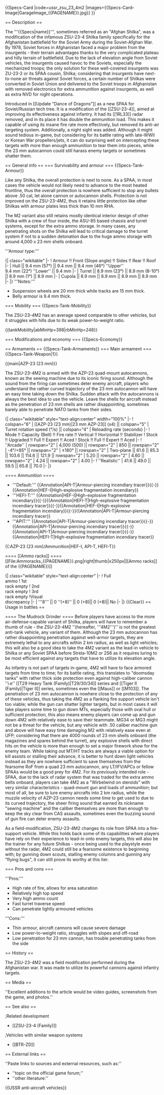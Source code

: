 {{Specs-Card
|code=ussr_zsu_23_4m2
|images={{Specs-Card-Image|GarageImage_{{PAGENAME}}.jpg}}
}}

== Description ==
<!-- ''In the description, the first part should be about the history of the creation and combat usage of the vehicle, as well as its key features. In the second part, tell the reader about the ground vehicle in the game. Insert a screenshot of the vehicle, so that if the novice player does not remember the vehicle by name, he will immediately understand what kind of vehicle the article is talking about.'' -->
The '''{{Specs|name}}''', sometimes referred as an "Afghan Shilka", was a modification of the infamous ZSU-23-4 Shilka family specifically for the Afghanistan battlefield for the Soviet Army during the Soviet-Afghan War. By 1978, Soviet forces in Afghanistan faced a major problem from the insurgents - their terrain advantages thanks to the very complicated plateau and hilly terrain of battlefield. Due to the lack of elevation angle from Soviet vehicles, the insurgents caused havoc to the Soviets, especially the mechanized troops; the only solution for these well-covered insurgents was ZU-23-2 or its SPAA cousin, Shilka; considering that insurgents have next-to-none air threats against Soviet forces, a certain number of Shilkas were converted in Soviet Union and delivered to the Soviet troops in Afghanistan with removed electronics for extra ammunition against insurgents, as well as extra NVD for night operations.  

Introduced in [[Update "Dance of Dragons"]] as a new SPAA for Soviet/Russian tech tree. It is a modification of the [[ZSU-23-4]], aimed at improving its effectiveness against infantry. It had its [[1RL33]] radar removed, and in its place it has double the ammunition load. This makes it capable of using its insane fire rate more effectively, but removed its anti-air targeting system. Additionally, a night sight was added. Although it might sound tedious in-game, but considering for its battle rating with late-WWII or Korean War propellers/jets, it can do surprising well on intercepting these targets with more than enough ammunition to tear them into pieces, while the 23 mm autocannon could still harass enemy targets or sometimes shatter them.

== General info ==
=== Survivability and armour ===
{{Specs-Tank-Armour}}
<!-- ''Describe armour protection. Note the most well protected and key weak areas. Appreciate the layout of modules as well as the number and location of crew members. Is the level of armour protection sufficient, is the placement of modules helpful for survival in combat? If necessary use a visual template to indicate the most secure and weak zones of the armour.'' -->
Like any Shilka, the overall protection is next to none. As a SPAA, in most cases the vehicle would not likely need to advance to the most heated frontline, thus the overall protection is nowhere sufficient to stop any bullets above .50 cal, let alone cannon or autocannon shells. Protection is not improved on the ZSU-23-4M2, thus it retains little protection like other Shilkas with armour plates less thick than 10 mm RHA.

The M2 variant also still retains mostly identical interior design of other Shilka with a crew of four inside, the ASU-85 based chassis and turret systems, except for the extra ammo storage. In many cases, any penetrating shots on the Shilka will lead to critical damage to the turret system if not to a sudden detonation due to the huge ammo storage with around 4,000 x 23 mm shells onboard.

'''Armour type:''' <!-- The types of armour present on the vehicle and their general locations -->
<!-- Example: * Rolled homogeneous armour (Front, Side, Rear, Hull roof)
* Cast homogeneous armour (Turret, Transmission area) -->

{| class="wikitable"
|-
! Armour !! Front (Slope angle) !! Sides !! Rear !! Roof
|-
| Hull || 9.4 mm (57°) || 9.4 mm || 9.4 mm (46°) ''Upper'' <br> 9.4 mm (22°) ''Lower'' || 9.4 mm
|-
| Turret || 8.9 mm (23°) || 8.9 mm (8-10°) || 8.9 mm (1°) || 8.9 mm
|-
| Cupola || 8.9 mm || 8.9 mm || 8.9 mm || 8.9 mm
|-
|}
'''Notes:'''

* Suspension wheels are 20 mm thick while tracks are 15 mm thick.
* Belly armour is 9.4 mm thick.

=== Mobility ===
{{Specs-Tank-Mobility}}
<!-- ''Write about the mobility of the ground vehicle. Estimate the specific power and manoeuvrability, as well as the maximum speed forwards and backwards.'' -->
The ZSU-23-4M2 has an average speed comparable to other vehicles, but it struggles with hills due to its weak power-to-weight ratio.

{{tankMobility|abMinHp=398|rbMinHp=248}}

=== Modifications and economy ===
{{Specs-Economy}}

== Armaments ==
{{Specs-Tank-Armaments}}
=== Main armament ===
{{Specs-Tank-Weapon|1}}
<!-- ''Give the reader information about the characteristics of the main gun. Assess its effectiveness in a battle based on the reloading speed, ballistics and the power of shells. Do not forget about the flexibility of the fire, that is how quickly the cannon can be aimed at the target, open fire on it and aim at another enemy. Add a link to the main article on the gun: <code><nowiki>{{main|Name of the weapon}}</nowiki></code>. Describe in general terms the ammunition available for the main gun. Give advice on how to use them and how to fill the ammunition storage.'' -->
{{main|AZP-23 (23 mm)}}

The ZSU-23-4M2 is armed with the AZP-23 quad-mount autocannons, known as the sewing machine due to its iconic firing sound. Although the sound from the firing can sometimes deter enemy aircraft, players who understand the rather curved trajectory of the 23 mm autocannon will have an easy time taking down the Shilka. Sudden attack with the autocannons is always the best idea to use the vehicle. Leave the shells for aircraft instead as the penetration of 23 mm shells are rather disappointing, sometimes barely able to penetrate NATO tanks from their sides.

{| class="wikitable" style="text-align:center" width="100%"
|-
! colspan="6" | [[AZP-23 (23 mm)|23 mm AZP-23]] (x4) || colspan="5" | Turret rotation speed (°/s) || colspan="4" | Reloading rate (seconds)
|-
! Mode !! Capacity (Belt) !! Fire rate !! Vertical !! Horizontal !! Stabilizer
! Stock !! Upgraded !! Full !! Expert !! Aced
! Stock !! Full !! Expert !! Aced
|-
! ''Arcade''
| rowspan="2" | 4,000 (500) || rowspan="2" | 850 || rowspan="2" | -4°/+85° || rowspan="2" | ±180° || rowspan="2" | Two-plane || 61.6 || 85.3 || 103.6 || 114.6 || 121.9 || rowspan="2" | 5.20 || rowspan="2" | 4.60 || rowspan="2" | 4.24 || rowspan="2" | 4.00
|-
! ''Realistic''
| 41.6 || 49.0 || 59.5 || 65.8 || 70.0
|-
|}

==== Ammunition ====

* '''Default:''' {{Annotation|API-T|Armour-piercing incendiary tracer}}{{-}}{{Annotation|HEF-I|High-explosive fragmentation incendiary}}
* '''HEFI-T:''' {{Annotation|HEF-I|High-explosive fragmentation incendiary}}{{-}}{{Annotation|HEFI-T|High-explosive fragmentation incendiary tracer}}{{-}}{{Annotation|HEF-I|High-explosive fragmentation incendiary}}{{-}}{{Annotation|API-T|Armour-piercing incendiary tracer}}
* '''APIT:''' {{Annotation|API-T|Armour-piercing incendiary tracer}}{{-}}{{Annotation|API-T|Armour-piercing incendiary tracer}}{{-}}{{Annotation|API-T|Armour-piercing incendiary tracer}}{{-}}{{Annotation|HEFI-T|High-explosive fragmentation incendiary tracer}}

{{:AZP-23 (23 mm)/Ammunition|HEF-I, API-T, HEFI-T}}

==== [[Ammo racks]] ====
[[File:Ammoracks_{{PAGENAME}}.png|right|thumb|x250px|[[Ammo racks]] of the {{PAGENAME}}]]
<!-- '''Last updated:''' -->
{| class="wikitable" style="text-align:center"
|-
! Full<br>ammo
! 1st<br>rack empty
! 2nd<br>rack empty
! 3rd<br>rack empty
!Visual<br>discrepancy
|-
| '''8''' || 0&nbsp;''(+8)'' || 0&nbsp;(+8)|| 0&nbsp;(+8)|| No
|-
|}
{{Clear}}
== Usage in battles ==
<!-- ''Describe the tactics of playing in the vehicle, the features of using vehicles in the team and advice on tactics. Refrain from creating a "guide" - do not impose a single point of view but instead give the reader food for thought. Describe the most dangerous enemies and give recommendations on fighting them. If necessary, note the specifics of the game in different modes (AB, RB, SB).'' -->
==== The Mudrock Grinder ====
Before players have access to the more air-defense-capable variant of Shilka, players will have to remember a thumb of rule - the ZSU-23-4M2 ''(hereafter, '''4M2''')'' is not the greatest anti-tank vehicle, any variant of them. Although the 23 mm autocannon has rather disappointing penetration against well-armor targets, they are extremely lethal to any aircrafts within 2 km radius, as well as light vehicles; this will also be a good idea to take the 4M2 variant as the lead-in vehicle to Shilka or any Soviet SPAA before Strela-10M2 or 2S6 as it requires luring to be most efficient against any targets that have to utilize its elevation angle.

As infantry is not part of targets in-game, 4M2 will have to face armored targets from time to time; for its battle rating, this translates to "doomsday tanks" with rather thick side protection even against high-caliber cannon ''i.e'' [[T29 Heavy Tank (Family)|T29/30/34]] series and [[Tiger II (Family)|Tiger II]] series, sometimes even the [[Maus]] or [[M103]]. The penetration of 23 mm autocannon is nowhere close to the protection of any of these vehicles, thus taking the 4M2 as a flanking fire support vehicle isn't too viable; while the gun can shatter lighter targets, but in most cases it will take players some time to gun down MTs, especially those with oval hull or sufficient protection, this also means enemy players can come up and gun down 4M2 with relatively ease to save their teammate. MG34 or MG3 might not be a threat for the vehicle, but any vehicle with .50 caliber machine gun and above will have easy time damaging M2 with relatively ease even at UFP; considering that there are 4000 rounds of 23 mm shells onboard (the magazines and spares behind the turret), any explosive shells with direct hits on the vehicle is more than enough to set a major firework show for the enemy team. While taking out MT/HT tracks are always a viable option for kill assists or stalling their advance, it is better to hunt down light vehicles instead as they are nowhere sufficient to save themselves from the fearsome RoF from a quad 23 mm autocannon, any LT/IFV/APCs or fellow SPAAs would be a good prey for 4M2. For its previously intended role - SPAA, due to the lack of radar system that was traded for the extra ammo belts onboard, players can take 4M2 as a "Wirbelwind on steroids" with very similar characteristics - quad-mount gun and loads of ammunition; but most of all, be sure to lure enemy aircrafts into 2 km radius, while the muzzle velocity of AZP-23 cannon needs some time to get used to due to its curved trajectory, the sheer firing sound that earned its nickname "sewing machine" and the caliber themselves are more than enough to keep the sky clear from CAS assaults, sometimes even the buzzing sound of gun fire can deter enemy assaults.

As a field-modification, ZSU-23-4M2 changes its role from SPAA into a fire-support vehicle. While this holds back some of its capabilities where players have rely on their experience to lead-in onto enemy targets, this will also be the trainer for any future Shilkas - once being used to the playstyle even without the radar, 4M2 could still be a fearsome existence to beginning with; by gunning down scouts, stalling enemy columns and gunning any "flying bugs", it can still prove its worthy at this tier.

=== Pros and cons ===
<!-- ''Summarise and briefly evaluate the vehicle in terms of its characteristics and combat effectiveness. Mark its pros and cons in a bulleted list. Try not to use more than 6 points for each of the characteristics. Avoid using categorical definitions such as "bad", "good" and the like - use substitutions with softer forms such as "inadequate" and "effective".'' -->
'''Pros:'''

* High rate of fire, allows for area saturation
* Relatively high top speed
* Very high ammo count
* Fast turret traverse speed
* Can penetrate lightly armoured vehicles

'''Cons:'''

* Thin armour, aircraft cannons will cause severe damage
* Low power-to-weight ratio, struggles with slopes and off-road
* Low penetration for 23 mm cannon, has trouble penetrating tanks from the side

== History ==
<!-- ''Describe the history of the creation and combat usage of the vehicle in more detail than in the introduction. If the historical reference turns out to be too long, take it to a separate article, taking a link to the article about the vehicle and adding a block "/History" (example: <nowiki>https://wiki.warthunder.com/(Vehicle-name)/History</nowiki>) and add a link to it here using the <code>main</code> template. Be sure to reference text and sources by using <code><nowiki><ref></ref></nowiki></code>, as well as adding them at the end of the article with <code><nowiki><references /></nowiki></code>. This section may also include the vehicle's dev blog entry (if applicable) and the in-game encyclopedia description (under <code><nowiki>=== In-game description ===</nowiki></code>, also if applicable).'' -->
The ZSU-23-4M2 was a field modification performed during the Afghanistan war. It was made to utilize its powerful cannons against infantry targets.

== Media ==
<!-- ''Excellent additions to the article would be video guides, screenshots from the game, and photos.'' -->
''Excellent additions to the article would be video guides, screenshots from the game, and photos.''

== See also ==
<!-- ''Links to the articles on the War Thunder Wiki that you think will be useful for the reader, for example:''
* ''reference to the series of the vehicles;''
* ''links to approximate analogues of other nations and research trees.'' -->

;Related development

* [[ZSU-23-4 (Family)]]

;Vehicles with similar weapon systems

* [[BTR-ZD]]

== External links ==
<!-- ''Paste links to sources and external resources, such as:''
* ''topic on the official game forum;''
* ''other literature.'' -->
''Paste links to sources and external resources, such as:''

* ''topic on the official game forum;''
* ''other literature.''

{{USSR anti-aircraft vehicles}}
